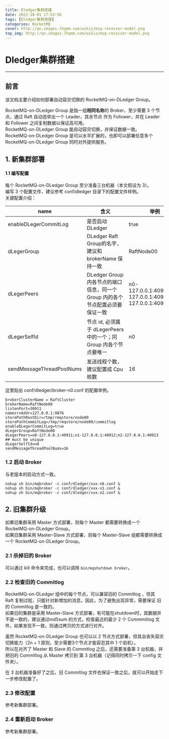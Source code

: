 ```yaml
---
title: Dledger集群搭建
date: 2022-10-01 17:52:56
tags: [Dledger集群搭建]
categories: RocketMQ
cover: http://qn.images.lhqmm.com/wikis/msg-receiver-model.png
top_img: http://qn.images.lhqmm.com/wikis/msg-receiver-model.png
---
```




# Dledger集群搭建

---
## 前言
该文档主要介绍如何部署自动容灾切换的 RocketMQ-on-DLedger Group。

RocketMQ-on-DLedger Group 是指一组**相同名称**的 Broker，至少需要 3 个节点，通过 Raft 自动选举出一个 Leader，其余节点 作为 Follower，并在 Leader 和 Follower 之间复制数据以保证高可用。  
RocketMQ-on-DLedger Group 能自动容灾切换，并保证数据一致。  
RocketMQ-on-DLedger Group 是可以水平扩展的，也即可以部署任意多个 RocketMQ-on-DLedger Group 同时对外提供服务。  

## 1. 新集群部署

#### 1.1 编写配置
每个 RocketMQ-on-DLedger Group 至少准备三台机器（本文假设为 3）。  
编写 3 个配置文件，建议参考 conf/dledger 目录下的配置文件样例。  
关键配置介绍：  

| name | 含义 | 举例 |
| --- | --- | --- |
| enableDLegerCommitLog | 是否启动 DLedger  | true |
| dLegerGroup | DLedger Raft Group的名字，建议和 brokerName 保持一致 | RaftNode00 |
| dLegerPeers | DLedger Group 内各节点的端口信息，同一个 Group 内的各个节点配置必须要保证一致 | n0-127.0.0.1:40911;n1-127.0.0.1:40912;n2-127.0.0.1:40913 |
| dLegerSelfId | 节点 id, 必须属于 dLegerPeers 中的一个；同 Group 内各个节点要唯一 | n0 |
| sendMessageThreadPoolNums | 发送线程个数，建议配置成 Cpu 核数 | 16 |

这里贴出 conf/dledger/broker-n0.conf 的配置举例。  

```
brokerClusterName = RaftCluster
brokerName=RaftNode00
listenPort=30911
namesrvAddr=127.0.0.1:9876
storePathRootDir=/tmp/rmqstore/node00
storePathCommitLog=/tmp/rmqstore/node00/commitlog
enableDLegerCommitLog=true
dLegerGroup=RaftNode00
dLegerPeers=n0-127.0.0.1:40911;n1-127.0.0.1:40912;n2-127.0.0.1:40913
## must be unique
dLegerSelfId=n0
sendMessageThreadPoolNums=16
```

### 1.2 启动 Broker

与老版本的启动方式一致。

`nohup sh bin/mqbroker -c conf/dledger/xxx-n0.conf & `  
`nohup sh bin/mqbroker -c conf/dledger/xxx-n1.conf & `  
`nohup sh bin/mqbroker -c conf/dledger/xxx-n2.conf & `  


## 2. 旧集群升级

如果旧集群采用 Master 方式部署，则每个 Master 都需要转换成一个 RocketMQ-on-DLedger Group。  
如果旧集群采用 Master-Slave 方式部署，则每个 Master-Slave 组都需要转换成一个 RocketMQ-on-DLedger Group。

### 2.1 杀掉旧的 Broker

可以通过 kill 命令来完成，也可以调用 `bin/mqshutdown broker`。

### 2.2 检查旧的 Commitlog

RocketMQ-on-DLedger 组中的每个节点，可以兼容旧的 Commitlog ，但其 Raft 复制过程，只能针对新增加的消息。因此，为了避免出现异常，需要保证 旧的 Commitlog 是一致的。  
如果旧的集群是采用 Master-Slave 方式部署，有可能在shutdown时，其数据并不是一致的，建议通过md5sum 的方式，检查最近的最少 2 个 Commmitlog 文件，如果发现不一致，则通过拷贝的方式进行对齐。  

虽然 RocketMQ-on-DLedger Group 也可以以 2 节点方式部署，但其会丧失容灾切换能力（2n + 1 原则，至少需要3个节点才能容忍其中 1 个宕机）。  
所以在对齐了 Master 和 Slave 的 Commitlog 之后，还需要准备第 3 台机器，并把旧的 Commitlog 从 Master 拷贝到 第 3 台机器（记得同时拷贝一下 config 文件夹）。  

在 3 台机器准备好了之后，旧 Commitlog 文件也保证一致之后，就可以开始走下一步修改配置了。

### 2.3 修改配置

参考新集群部署。

### 2.4 重新启动 Broker 

参考新集群部署。

